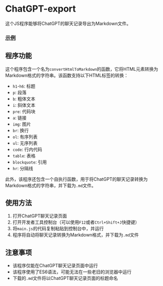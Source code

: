 # ChatGPT-export

这个JS程序能够将ChatGPT的聊天记录导出为Markdown文件。

### **[示例](example.md)**

## 程序功能
这个程序包含一个名为`convertHtmlToMarkdown`的函数，它将HTML元素转换为Markdown格式的字符串。该函数支持以下HTML标签的转换：

* `h1`-`h6`: 标题
* `p`: 段落
* `b`: 粗体文本
* `i`: 斜体文本
* `pre`: 代码块
* `a`: 链接
* `img`: 图片
* `br`: 换行
* `ol`: 有序列表
* `ul`: 无序列表
* `code`: 行内代码
* `table`: 表格
* `blockquote`: 引用
* `hr`: 分隔线

此外，该程序还包含一个自执行函数，用于将ChatGPT的聊天记录转换为Markdown格式的字符串，并下载为`.md`文件。

## 使用方法
1. 打开ChatGPT聊天记录页面
2. 打开开发者工具控制台（可以使用`F12`或者`Ctrl+Shift+J`快捷键）
3. 将`main.js`的代码复制粘贴到控制台中，并运行
4. 程序将自动将聊天记录转换为Markdown格式，并下载为`.md`文件

## 注意事项
* 该程序仅能在ChatGPT聊天记录页面中运行
* 该程序使用了ES6语法，可能无法在一些老旧的浏览器中运行
* 下载的`.md`文件将以ChatGPT聊天记录页面的标题命名
